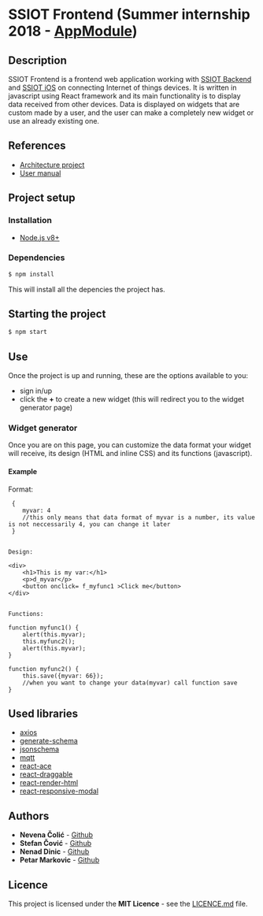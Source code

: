 # SSIOT Frontend (Summer internship 2018 - [AppModule](http://www.appmodule.net/))

## Description
SSIOT Frontend is a frontend web application working with [SSIOT Backend](https://github.com/appmodule/StudentProject2018_Backend) and [SSIOT iOS](https://github.com/appmodule/StudentProject2018_Mobile) on connecting Internet of things devices. It is written in javascript using React framework and its main functionality is to display data received from other devices. Data is displayed on widgets that are custom made by a user, and the user can make a completely new widget or use an already existing one.

## References

  - [Architecture project](https://drive.google.com/open?id=1WVr8KbC6PKtnrh5wBTfyniAzzACREK-E)
  - [User manual](https://drive.google.com/open?id=122N9GOuM6Bzio5tibY7mOl9ZQWlqpxPc)

## Project setup

### Installation
 - [Node.js v8+](https://nodejs.org/)
 
 
### Dependencies
```sh
$ npm install
```
This will install all the depencies the project has. 

## Starting the project

```sh
$ npm start
```

## Use

Once the project is up and running, these are the options available to you:

- sign in/up
- click the **+** to create a new widget (this will redirect you to the widget generator page)


### Widget generator
 
Once you are on this page, you can customize the data format your widget will receive, its design (HTML and inline CSS) and its functions (javascript).
 
 
#### Example
 
Format:
```
 {
    myvar: 4  
	//this only means that data format of myvar is a number, its value is not neccessarily 4, you can change it later	
 }
  
```



    Design:

    <div>
        <h1>This is my var:</h1>
        <p>d_myvar</p>
        <button onclick= f_myfunc1 >Click me</button>
    </div>
    

    Functions:

    function myfunc1() {
        alert(this.myvar);
        this.myfunc2();
        alert(this.myvar);
    }

    function myfunc2() {
        this.save({myvar: 66});
        //when you want to change your data(myvar) call function save
    }


## Used libraries
- [axios](https://www.npmjs.com/package/axios)
- [generate-schema](https://www.npmjs.com/package/generate-schema)
- [jsonschema](https://www.npmjs.com/package/jsonschema)
- [mqtt](https://www.npmjs.com/package/mqtt)
- [react-ace](https://www.npmjs.com/package/react-ace)
- [react-draggable](https://www.npmjs.com/package/react-draggable)
- [react-render-html](https://www.npmjs.com/package/react-render-html)
- [react-responsive-modal](https://www.npmjs.com/package/react-responsive-modal)
## Authors
   - **Nevena Čolić** - [Github](https://github.com/nensiiika)
   - **Stefan Čović** - [Github](https://github.com/scovic)
   - **Nenad Dinic** - [Github](https://github.com/nelex78)
   - **Petar Markovic** - [Github](https://github.com/peca993)

## Licence
This project is licensed under the **MIT Licence** - see the [LICENCE.md](LICENCE.md) file.
